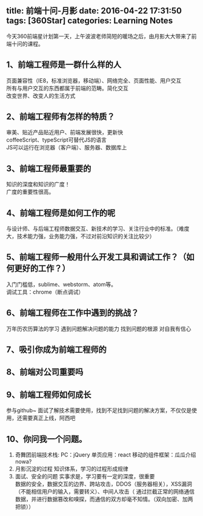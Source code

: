 title: 前端十问-月影
date: 2016-04-22 17:31:50
tags: [360Star]
categories: Learning Notes 
---
今天360前端星计划第一天，上午波波老师简短的暖场之后，由月影大大带来了前端十问的课程。

## 1、前端工程师是一群什么样的人
页面兼容性（IE8，标准浏览器，移动端）、网络完全、页面性能、用户交互    
所有与用户交互的东西都属于前端的范畴。简化交互    
改变世界、改变人的生活方式    
## 2、前端工程师有怎样的特质？
审美、贴近产品贴近用户、前端发展很快，更新快    
coffeeScript、typeScript可替代JS的语言    
JS可以运行在浏览器（客户端）、服务器、数据库上    
## 3、前端工程师最重要的
知识的深度和知识的广度！    
广度的重要性很高。    
## 4、前端工程师是如何工作的呢
与设计师、与后端工程师数据交互、新技术的学习、关注行业中的标准。（难度大，技术能力强，业务能力强，不过对前沿知识的关注比较少）    
## 5、前端工程师一般用什么开发工具和调试工作？（如何更好的工作？）
入门门槛低，sublime、webstorm、atom等。     
调试工具：chrome（断点调试）    
## 6、前端工程师在工作中遇到的挑战？
万年历农历算法的学习
遇到问题解决问题的能力
找到问题的根源
对自我有信心
## 7、吸引你成为前端工程师的
## 8、前端对公司重要吗
## 9、前端工程师如何成长
参与github~
面试了解技术需要使用，找到不足找到问题的解决方案，不仅仅是使用，还需要真正上线，阿西吧
## 10、你问我一个问题。
1. 奇舞团前端技术栈:
    PC：jQuery
    单页应用：react
    移动的组件框架：瓜瓜介绍nowa?
2. 月影沉淀的过程
    知识体系，学习的过程形成规律
3. 面试、安全的问题
    实事求是，学习要有一定的深度，很重要    
    数据的安全，数据交互的边界、跨站攻击，DDOS（服务器相关），XSS漏洞（不能相信用户的输入，需要转义）、中间人攻击（ 通过拦截正常的网络通信数据，并进行数据篡改和嗅探，而通信的双方却毫不知情。（双向加密、加两把锁））
